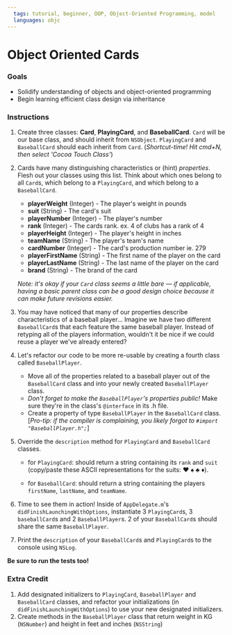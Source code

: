 ```yaml
---
  tags: tutorial, beginner, OOP, Object-Oriented Programming, model 
  languages: objc
---
```


Object Oriented Cards
=======

### Goals 

* Solidify understanding of objects and object-oriented programming
* Begin learning efficient class design via inheritance

### Instructions 

1. Create three classes: **Card**, **PlayingCard**, and **BaseballCard**. `Card` will be our base class, and should inherit from `NSObject`.  `PlayingCard` and `BaseballCard` should each inherit from `Card`. (*Shortcut-time! Hit cmd+N, then select 'Cocoa Touch Class'*)

2. Cards have many distinguishing characteristics or (hint) *properties*. Flesh out your classes using this list. Think about which ones belong to all `Card`s, which belong to a `PlayingCard`, and which belong to a `BaseballCard`.  
    *  **playerWeight** (Integer) - The player's weight in pounds
    *  **suit** (String) - The card's suit
    *  **playerNumber** (Integer) - The player's number 
    *  **rank** (Integer) - The cards rank.  ex. 4 of clubs has a rank of 4  
    *  **playerHeight** (Integer) - The player's height in inches
    *  **teamName** (String) - The player's team's name
    *  **cardNumber** (Integer) - The card's production number ie. 279 
    *  **playerFirstName** (String) - The first name of the player on the card 
    *  **playerLastName** (String) - The last name of the player on the card
    *  **brand** (String) - The brand of the card 

    *Note: it's okay if your `Card` class seems a little bare — if applicable, having a basic parent class can be a good design choice because it can make future revisions easier.*

3.    You may have noticed that many of our properties describe characteristics of a baseball player...  Imagine we have two different `BaseballCard`s that each feature the same baseball player. Instead of retyping all of the players information, wouldn't it be nice if we could reuse a player we've already entered? 

4.    Let's refactor our code to be more re-usable by creating a fourth class called `BaseballPlayer`.
	  * Move all of the properties related to a baseball player out of the `BaseballCard` class and into your newly created `BaseballPlayer` class. 
	  * *Don't forget to make the `BaseballPlayer`'s properties public!* Make sure they're in the class's `@interface` in its .h file.
	  * Create a property of type `BaseballPlayer` in the `BaseballCard` class. [*Pro-tip: if the compiler is complaining, you likely forgot to `#import "BaseballPlayer.h";`*]

5.    Override the `description` method for `PlayingCard` and `BaseballCard` classes.  
      * for `PlayingCard`: 
      should return a string containing its `rank` and `suit` (copy/paste these ASCII representations for the suits: ♥  ♠  ♣  ♦).

      * for `BaseballCard`: 
      should return a string containing the players `firstName`, `lastName`, and `teamName`. 

6.    Time to see them in action! Inside of `AppDelegate.m`'s `didFinishLaunchingWithOptions`, instantiate 3 `PlayingCard`s, 3 `baseballCard`s and 2 `BaseballPlayer`s.  2 of your `BaseballCard`s should share the same `BaseballPlayer`. 

7.    Print the `description` of your `BaseballCard`s and `PlayingCard`s to the console using `NSLog`.

**Be sure to run the tests too!**

### Extra Credit

1. Add designated initializers to `PlayingCard`, `BaseballPlayer` and `BaseballCard` classes, and refactor your initializations (in `didFinishLaunchingWithOptions`) to use your new designated initializers.
2. Create methods in the `BaseballPlayer` class that return weight in KG (`NSNumber`) and height in feet and inches (`NSString`)